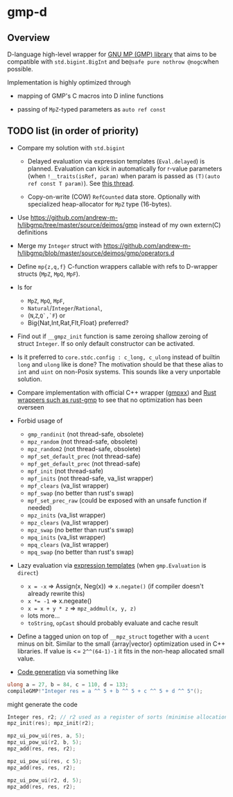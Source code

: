 # gmp-d

## Overview

D-language high-level wrapper for [GNU MP (GMP) library](https://gmplib.org/)
that aims to be compatible with `std.bigint.BigInt` and be`@safe pure nothrow
@nogc`when possible.

Implementation is highly optimized through

- mapping of GMP's C macros into D inline functions

- passing of `MpZ`-typed parameters as `auto ref const`


## TODO list (in order of priority)

- Compare my solution with `std.bigint`

  - Delayed evaluation via expression templates (`Eval.delayed`) is
  planned. Evaluation can kick in automatically for r-value parameters (when
  `!__traits(isRef, param)` when param is passed as `(T)(auto ref const T
  param)`). See
  [this thread](http://forum.dlang.org/post/boorcxnmtatrncrclimp@forum.dlang.org).

  - Copy-on-write (COW) `RefCounted` data store. Optionally with specialized
    heap-allocator for `MpZ` type (16-bytes).

- Use https://github.com/andrew-m-h/libgmp/tree/master/source/deimos/gmp instead of my own extern(C) definitions

- Merge my `Integer` struct with https://github.com/andrew-m-h/libgmp/blob/master/source/deimos/gmp/operators.d

- Define `mp{z,q,f}` C-function wrappers callable with refs to D-wrapper structs
  (`MpZ`, `MpQ`, `MpF`).

- Is for
  - `MpZ`, `MpQ`, `MpF`,
  - `Natural`/`Integer`/`Rational`,
  - (`N`,`Z`,``Q`,`F``) or
  - Big{Nat,Int,Rat,Flt,Float} preferred?

- Find out if `__gmpz_init` function is same zeroing shallow zeroing of struct
`Integer`. If so only default constructor can be activated.

- Is it preferred to `core.stdc.config : c_long, c_ulong` instead of builtin
  `long` and `ulong` like is done? The motivation should be that these alias to
  `int` and `uint` on non-Posix systems. This sounds like a very unportable
  solution.

- Compare implementation with official C++ wrapper
  ([gmpxx](/usr/include/gmpxx.h))
  and [Rust wrappers such as rust-gmp](https://github.com/thestinger/rust-gmp)
  to see that no optimization has been overseen

- Forbid usage of
  - `gmp_randinit` (not thread-safe, obsolete)
  - `mpz_random` (not thread-safe, obsolete)
  - `mpz_random2` (not thread-safe, obsolete)
  - `mpf_set_default_prec` (not thread-safe)
  - `mpf_get_default_prec` (not thread-safe)
  - `mpf_init` (not thread-safe)
  - `mpf_inits` (not thread-safe, va_list wrapper)
  - `mpf_clears` (va_list wrapper)
  - `mpf_swap` (no better than rust's swap)
  - `mpf_set_prec_raw` (could be exposed with an unsafe function if needed)
  - `mpz_inits` (va_list wrapper)
  - `mpz_clears` (va_list wrapper)
  - `mpz_swap` (no better than rust's swap)
  - `mpq_inits` (va_list wrapper)
  - `mpq_clears` (va_list wrapper)
  - `mpq_swap` (no better than rust's swap)

- Lazy evaluation
  via [expression templates](https://en.wikipedia.org/wiki/Expression_templates)
  (when `gmp.Evaluation` is `direct`)
  - `x = -x` => Assign(x, Neg(x)) => `x.negate()` (if compiler doesn't already rewrite this)
  - `x *= -1` => x.negeate()
  - `x = x + y * z` => `mpz_addmul(x, y, z)`
  - lots more...
  - `toString`, `opCast` should probably evaluate and cache result

- Define a tagged union on top of `__mpz_struct` together with a `ucent` minus
  on bit. Similar to the small {array|vector} optimization used in C++
  libraries. If value is <= `2^^(64-1)-1` it fits in the non-heap allocated
  small value.

- [Code generation](http://forum.dlang.org/post/wyduglxwbxmfcgwtczra@forum.dlang.org) via something like

```D
ulong a = 27, b = 84, c = 110, d = 133;
compileGMP!"Integer res = a ^^ 5 + b ^^ 5 + c ^^ 5 + d ^^ 5"();
```

might generate the code


```D
Integer res, r2; // r2 used as a register of sorts (minimise allocation of Integers)
mpz_init(res); mpz_init(r2);

mpz_ui_pow_ui(res, a, 5);
mpz_ui_pow_ui(r2, b, 5);
mpz_add(res, res, r2);

mpz_ui_pow_ui(res, c 5);
mpz_add(res, res, r2);

mpz_ui_pow_ui(r2, d, 5);
mpz_add(res, res, r2);
```
